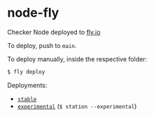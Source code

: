 # node-fly
Checker Node deployed to [fly.io](https://fly.io)

To deploy, push to `main`.

To deploy manually, inside the respective folder:

```bash
$ fly deploy
```

Deployments:
- [`stable`](https://fly.io/apps/core-fly)
- [`experimental`](https://fly.io/apps/node-fly-experimental) (`$ station --experimental`)
